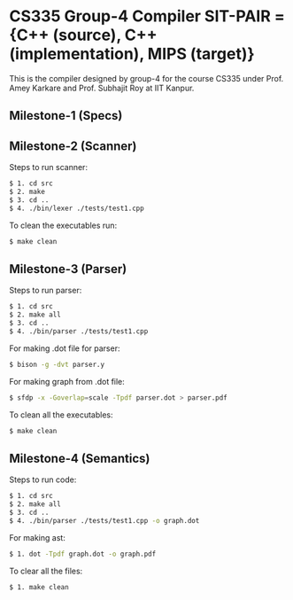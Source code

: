 # CS335 Group-4 Compiler SIT-PAIR = {C++ (source), C++ (implementation), MIPS (target)}

This is the compiler designed by group-4 for the course CS335 under Prof. Amey Karkare and Prof. Subhajit Roy at IIT Kanpur. 

## Milestone-1 (Specs)

## Milestone-2 (Scanner)

Steps to run scanner: 
```bash
$ 1. cd src
$ 2. make
$ 3. cd ..
$ 4. ./bin/lexer ./tests/test1.cpp
```

To clean the executables run:
```bash
$ make clean
```

## Milestone-3 (Parser)

Steps to run parser:
```bash
$ 1. cd src
$ 2. make all
$ 3. cd ..
$ 4. ./bin/parser ./tests/test1.cpp
```
For making .dot file for parser:
```bash 
$ bison -g -dvt parser.y
```
For making graph from .dot file:
```bash 
$ sfdp -x -Goverlap=scale -Tpdf parser.dot > parser.pdf
```
To clean all the executables:
```bash
$ make clean
```

## Milestone-4 (Semantics) 

Steps to run code:
```bash 
$ 1. cd src
$ 2. make all
$ 3. cd ..
$ 4. ./bin/parser ./tests/test1.cpp -o graph.dot
```

For making ast:
```bash
$ 1. dot -Tpdf graph.dot -o graph.pdf
```

To clear all the files:
```bash 
$ 1. make clean
```
